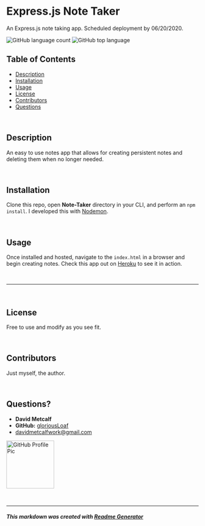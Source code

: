 
# Express.js Note Taker
An Express.js note taking app. Scheduled deployment by 06/20/2020.

![GitHub language count](https://img.shields.io/github/languages/count/gloriousLoaf/Note-Taker)
![GitHub top language](https://img.shields.io/github/languages/top/gloriousLoaf/Note-Taker)

## Table of Contents
* [Description](#-description)
* [Installation](#-installation)
* [Usage](#-usage)
* [License](#-license)
* [Contributors](#-contributors)
* [Questions](#-questions)
<p>&nbsp;</p>

## Description
An easy to use notes app that allows for creating persistent notes and deleting them when no longer needed.
<p>&nbsp;</p>

## Installation
Clone this repo, open **Note-Taker** directory in your CLI, and perform an ```npm install```. I developed this with [Nodemon](https://nodemon.io/).
<p>&nbsp;</p>

## Usage
Once installed and hosted, navigate to the ```index.html``` in a browser and begin creating notes. Check this app out on [Heroku](https://powerful-island-62545.herokuapp.com/) to see it in action.
<p>&nbsp;</p>

---
<p>&nbsp;</p>

## License
Free to use and modify as you see fit.
<p>&nbsp;</p>

## Contributors
Just myself, the author.
<p>&nbsp;</p>

## Questions?
  * **David Metcalf**
  * **GitHub:** [gloriousLoaf](https://github.com/gloriousLoaf)
  * <davidmetcalfwork@gmail.com>

<img src="https://github.com/gloriousLoaf.png" alt="GitHub Profile Pic" width="125" height="125">
<p>&nbsp;</p>

---

##### This markdown was created with [Readme Generator](https://github.com/gloriousLoaf/Readme-Generator)
